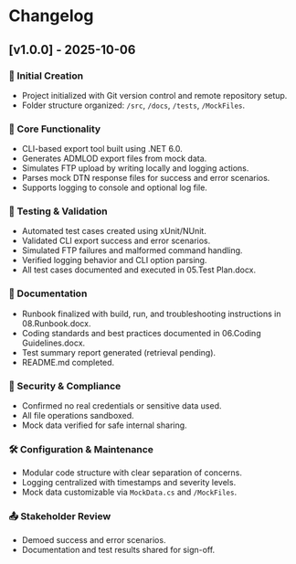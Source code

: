 # Changelog

## [v1.0.0] - 2025-10-06

### 🎉 Initial Creation
- Project initialized with Git version control and remote repository setup.
- Folder structure organized: `/src`, `/docs`, `/tests`, `/MockFiles`.

### 🚀 Core Functionality
- CLI-based export tool built using .NET 6.0.
- Generates ADMLOD export files from mock data.
- Simulates FTP upload by writing locally and logging actions.
- Parses mock DTN response files for success and error scenarios.
- Supports logging to console and optional log file.

### 🧪 Testing & Validation
- Automated test cases created using xUnit/NUnit.
- Validated CLI export success and error scenarios.
- Simulated FTP failures and malformed command handling.
- Verified logging behavior and CLI option parsing.
- All test cases documented and executed in 05.Test Plan.docx.

### 📘 Documentation
- Runbook finalized with build, run, and troubleshooting instructions in 08.Runbook.docx.
- Coding standards and best practices documented in 06.Coding Guidelines.docx.
- Test summary report generated (retrieval pending).
- README.md completed.

### 🔐 Security & Compliance
- Confirmed no real credentials or sensitive data used.
- All file operations sandboxed.
- Mock data verified for safe internal sharing.

### 🛠 Configuration & Maintenance
- Modular code structure with clear separation of concerns.
- Logging centralized with timestamps and severity levels.
- Mock data customizable via `MockData.cs` and `/MockFiles`.

### 📤 Stakeholder Review
- Demoed success and error scenarios.
- Documentation and test results shared for sign-off.